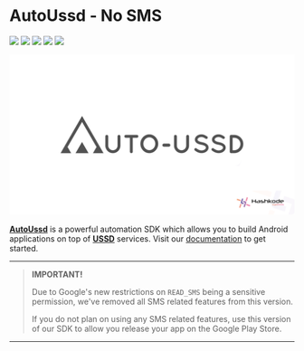 # AutoUssd - No SMS

![](https://img.shields.io/badge/version-4.0.0--alpha--02-blue) ![](https://img.shields.io/badge/platform-android-brightgreen) ![](https://img.shields.io/badge/min--sdk--version-26%20%28Android%208%29-brightgreen) ![](https://img.shields.io/badge/gradle-7.1.3-brightgreen) ![](https://img.shields.io/badge/kotlin--gradle--plugin-1.6.21-brightgreen)

![](./assets/logo-seo.png)

[**AutoUssd**](https://autoussd.com) is a powerful automation SDK which allows you to build Android applications on top of **[USSD](https://www.techtarget.com/searchnetworking/definition/USSD)** services. Visit our [documentation](https://autoussd.com/docs) to get started.

---

> **IMPORTANT!**
>
> Due to Google's new restrictions on `READ_SMS` being a sensitive permission, we've removed all SMS related features from this version. 
>
> If you do not plan on using any SMS related features, use this version of our SDK to allow you release your app on the Google Play Store.

---



